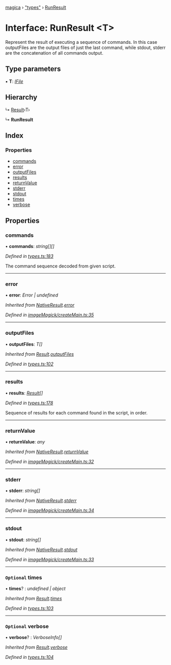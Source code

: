 [magica](../README.md) › ["types"](../modules/_types_.md) › [RunResult](_types_.runresult.md)

# Interface: RunResult <**T**>

Represent the result of executing a sequence of commands. In this case outputFiles are the output files of
just the last command, while stdout, stderr are the concatenation of all commands output.

## Type parameters

▪ **T**: *[IFile](_types_.ifile.md)*

## Hierarchy

  ↳ [Result](_types_.result.md)‹T›

  ↳ **RunResult**

## Index

### Properties

* [commands](_types_.runresult.md#commands)
* [error](_types_.runresult.md#error)
* [outputFiles](_types_.runresult.md#outputfiles)
* [results](_types_.runresult.md#results)
* [returnValue](_types_.runresult.md#returnvalue)
* [stderr](_types_.runresult.md#stderr)
* [stdout](_types_.runresult.md#stdout)
* [times](_types_.runresult.md#optional-times)
* [verbose](_types_.runresult.md#optional-verbose)

## Properties

###  commands

• **commands**: *string[][]*

*Defined in [types.ts:183](https://github.com/cancerberoSgx/magica/blob/19bf60b/src/types.ts#L183)*

The command sequence decoded from given script.

___

###  error

• **error**: *Error | undefined*

*Inherited from [NativeResult](_imagemagick_createmain_.nativeresult.md).[error](_imagemagick_createmain_.nativeresult.md#error)*

*Defined in [imageMagick/createMain.ts:35](https://github.com/cancerberoSgx/magica/blob/19bf60b/src/imageMagick/createMain.ts#L35)*

___

###  outputFiles

• **outputFiles**: *T[]*

*Inherited from [Result](_types_.result.md).[outputFiles](_types_.result.md#outputfiles)*

*Defined in [types.ts:102](https://github.com/cancerberoSgx/magica/blob/19bf60b/src/types.ts#L102)*

___

###  results

• **results**: *[Result](_types_.result.md)[]*

*Defined in [types.ts:178](https://github.com/cancerberoSgx/magica/blob/19bf60b/src/types.ts#L178)*

Sequence of results for each command found in the script, in order.

___

###  returnValue

• **returnValue**: *any*

*Inherited from [NativeResult](_imagemagick_createmain_.nativeresult.md).[returnValue](_imagemagick_createmain_.nativeresult.md#returnvalue)*

*Defined in [imageMagick/createMain.ts:32](https://github.com/cancerberoSgx/magica/blob/19bf60b/src/imageMagick/createMain.ts#L32)*

___

###  stderr

• **stderr**: *string[]*

*Inherited from [NativeResult](_imagemagick_createmain_.nativeresult.md).[stderr](_imagemagick_createmain_.nativeresult.md#stderr)*

*Defined in [imageMagick/createMain.ts:34](https://github.com/cancerberoSgx/magica/blob/19bf60b/src/imageMagick/createMain.ts#L34)*

___

###  stdout

• **stdout**: *string[]*

*Inherited from [NativeResult](_imagemagick_createmain_.nativeresult.md).[stdout](_imagemagick_createmain_.nativeresult.md#stdout)*

*Defined in [imageMagick/createMain.ts:33](https://github.com/cancerberoSgx/magica/blob/19bf60b/src/imageMagick/createMain.ts#L33)*

___

### `Optional` times

• **times**? : *undefined | object*

*Inherited from [Result](_types_.result.md).[times](_types_.result.md#optional-times)*

*Defined in [types.ts:103](https://github.com/cancerberoSgx/magica/blob/19bf60b/src/types.ts#L103)*

___

### `Optional` verbose

• **verbose**? : *VerboseInfo[]*

*Inherited from [Result](_types_.result.md).[verbose](_types_.result.md#optional-verbose)*

*Defined in [types.ts:104](https://github.com/cancerberoSgx/magica/blob/19bf60b/src/types.ts#L104)*
